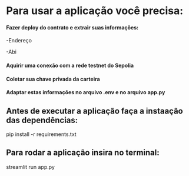 <h1>Para usar a aplicação você precisa:</h1>

<h4>Fazer deploy do contrato e extrair suas informações:</h4>
<p>-Endereço</p><p>-Abi</p>
<h4>Aquirir uma conexão com a rede testnet do Sepolia</h4>
<h4>Coletar sua chave privada da carteira</h4>
<h4>Adaptar estas informações no arquivo .env e no arquivo app.py</h4>
<h2>Antes de executar a aplicação faça a instaação das dependências:</h2>
<p>pip install -r requirements.txt</p>
<h2>Para rodar a aplicação insira no terminal:</h2>
<p>streamlit run app.py</p>
